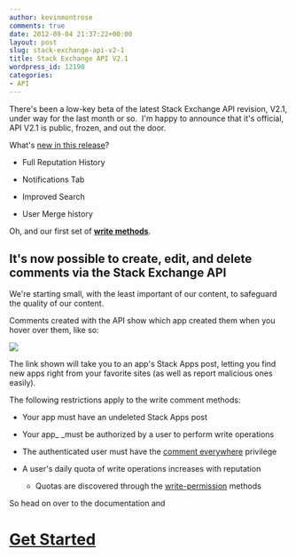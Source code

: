 ```yaml
---
author: kevinmontrose
comments: true
date: 2012-09-04 21:37:22+00:00
layout: post
slug: stack-exchange-api-v2-1
title: Stack Exchange API V2.1
wordpress_id: 12190
categories:
- API
---
```


There's been a low-key beta of the latest Stack Exchange API revision, V2.1, under way for the last month or so.  I'm happy to announce that it's official, API V2.1 is public, frozen, and out the door.

What's [new in this release](https://api.stackexchange.com/docs/change-log)?



	
  * Full Reputation History

	
  * Notifications Tab

	
  * Improved Search

	
  * User Merge history


Oh, and our first set of [**write methods**](https://api.stackexchange.com/docs/write).


## It's now possible to create, edit, and delete comments via the Stack Exchange API


We're starting small, with the least important of our content, to safeguard the quality of our content.

Comments created with the API show which app created them when you hover over them, like so:

[![](http://blog.stackoverflow.com/wp-content/uploads/comment.png)](http://blog.stackoverflow.com/2012/09/stack-exchange-api-v2-1/comment/)

The link shown will take you to an app's Stack Apps post, letting you find new apps right from your favorite sites (as well as report malicious ones easily).

The following restrictions apply to the write comment methods:



	
  * Your app must have an undeleted Stack Apps post

	
  * Your app_ _must be authorized by a user to perform write operations

	
  * The authenticated user must have the [comment everywhere](http://stackoverflow.com/privileges/comment) privilege

	
  * A user's daily quota of write operations increases with reputation

	
    * Quotas are discovered through the [write-permission](https://api.stackexchange.com/docs/me-write-permissions) methods





So head on over to the documentation and


# [Get Started](https://api.stackexchange.com/docs)

